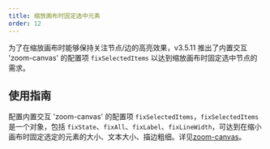 ```yaml
---
title: 缩放画布时固定选中元素
order: 12
---
```


为了在缩放画布时能够保持关注节点/边的高亮效果，v3.5.11 推出了内置交互 'zoom-canvas' 的配置项 `fixSelectedItems` 以达到缩放画布时固定选中节点的需求。

## 使用指南

配置内置交互 'zoom-canvas' 的配置项 `fixSelectedItems`，`fixSelectedItems` 是一个对象，包括 `fixState`、`fixAll`、`fixLabel`、`fixLineWidth`，可达到在缩小画布时固定选定的元素的大小、文本大小、描边粗细。详见[zoom-canvas](/zh/docs/manual/middle/states/defaultBehavior#zoom-canvas)。
